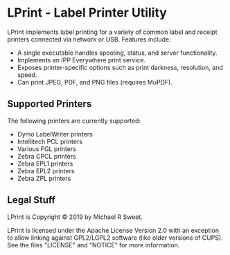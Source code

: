 LPrint - Label Printer Utility
==============================

LPrint implements label printing for a variety of common label and receipt
printers connected via network or USB.  Features include:

- A single executable handles spooling, status, and server functionality.
- Implements an IPP Everywhere print service.
- Exposes printer-specific options such as print darkness, resolution, and
  speed.
- Can print JPEG, PDF, and PNG files (requires MuPDF).


Supported Printers
------------------

The following printers are currently supported:

- Dymo LabelWriter printers
- Intellitech PCL printers
- Various FGL printers
- Zebra CPCL printers
- Zebra EPL1 printers
- Zebra EPL2 printers
- Zebra ZPL printers


Legal Stuff
-----------

LPrint is Copyright © 2019 by Michael R Sweet.

LPrint is licensed under the Apache License Version 2.0 with an exception to
allow linking against GPL2/LGPL2 software (like older versions of CUPS).  See
the files "LICENSE" and "NOTICE" for more information.
